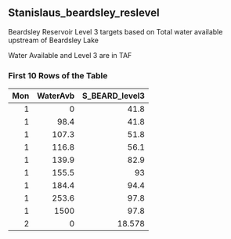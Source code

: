 ## Stanislaus_beardsley_reslevel
Beardsley Reservoir Level 3 targets based on Total water available upstream of Beardsley Lake

Water Available and Level 3 are in TAF

### First 10 Rows of the Table
|   Mon |   WaterAvb |   S_BEARD_level3 |
|------:|-----------:|-----------------:|
|     1 |        0   |           41.8   |
|     1 |       98.4 |           41.8   |
|     1 |      107.3 |           51.8   |
|     1 |      116.8 |           56.1   |
|     1 |      139.9 |           82.9   |
|     1 |      155.5 |           93     |
|     1 |      184.4 |           94.4   |
|     1 |      253.6 |           97.8   |
|     1 |     1500   |           97.8   |
|     2 |        0   |           18.578 |